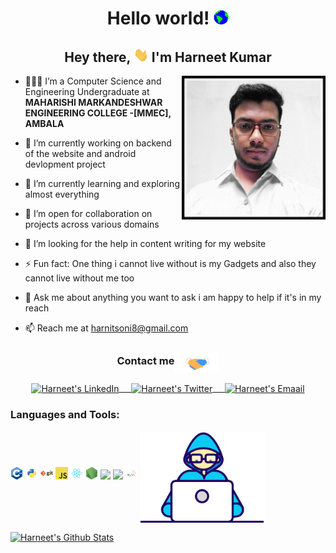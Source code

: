 <h1 align="center">Hello world!&nbsp;<img src="https://github.com/harnitsoni28/harnitsoni28/blob/main/image/Gif/Earth.gif" width="24px"></h1>
<h2 align="center">Hey there, <img src="https://github.com/harnitsoni28/harnitsoni28/blob/main/image/Gif/Hi.gif" width="24px"> I'm Harneet Kumar</h2>
<img align='right' src="https://github.com/harnitsoni28/harnitsoni28/blob/main/image/PicsArt_07-30-12.01.01.jpg" width="230" />



- 👨🏻‍🎓 I’m a Computer Science and Engineering Undergraduate at **MAHARISHI MARKANDESHWAR ENGINEERING COLLEGE -[MMEC], AMBALA**

- 🔭 I’m currently working on backend of the website and android devlopment project

- 🌱 I’m currently learning and exploring almost everything

- 👯 I’m open for collaboration on projects across various domains

- 🤝 I’m looking for the help in content writing for my website

- ⚡ Fun fact: One thing i cannot live without is my Gadgets and also they cannot live without me too 

- 💬 Ask me about anything you want to ask i am happy to help if it's in my reach

- 📫 Reach me at harnitsoni8@gmail.com


<div align="center">
  <h3 align="center">Contact me<img align="center" src="https://github.com/harnitsoni28/harnitsoni28/blob/main/image/Gif/Handshake.gif" height="33px" /></h3> 
</div>
<p align="center">
 <a href="https://www.linkedin.com/in/harneet-kumar/" target="blank">
  <img align="center" alt="Harneet's LinkedIn" width="30px" src="https://www.vectorlogo.zone/logos/linkedin/linkedin-icon.svg" /> &nbsp; &nbsp;
 </a>
 <a href="https://twitter.com/HarnitSoni" target="blank">
  <img align="center" alt="Harneet's Twitter" width="30px" src="https://www.vectorlogo.zone/logos/twitter/twitter-official.svg" /> &nbsp; &nbsp;
 </a>
<a href="harnitsoni8@gmail.com" target="blank">
  <img align="center" alt="Harneet's Emaail" width="30px" src="https://www.vectorlogo.zone/logos/gmail/gmail-icon.svg" />
 </a> 
</p>



<h3 align="left">Languages and Tools:</h3>
<p align = "left">
<code><img height="20" src="https://raw.githubusercontent.com/github/explore/80688e429a7d4ef2fca1e82350fe8e3517d3494d/topics/cpp/cpp.png"></code>
<code><img height="20" src="https://raw.githubusercontent.com/github/explore/80688e429a7d4ef2fca1e82350fe8e3517d3494d/topics/python/python.png"></code>
<code><img height="20" src="https://raw.githubusercontent.com/github/explore/80688e429a7d4ef2fca1e82350fe8e3517d3494d/topics/git/git.png"></code>
<code><img height="20" src="https://raw.githubusercontent.com/github/explore/80688e429a7d4ef2fca1e82350fe8e3517d3494d/topics/javascript/javascript.png"></code>
<code><img height="20" src="https://raw.githubusercontent.com/github/explore/80688e429a7d4ef2fca1e82350fe8e3517d3494d/topics/react/react.png"></code>
<code><img height="20" src="https://raw.githubusercontent.com/github/explore/80688e429a7d4ef2fca1e82350fe8e3517d3494d/topics/nodejs/nodejs.png"></code>
<code><img height="20" src="https://devicons.github.io/devicon/devicon.git/icons/linux/linux-original.svg"></code>
<code><img height="20" src="https://www.vectorlogo.zone/logos/opencv/opencv-icon.svg"></code>
<code><img height="20" src="https://raw.githubusercontent.com/github/explore/80688e429a7d4ef2fca1e82350fe8e3517d3494d/topics/mysql/mysql.png"></code>
</ p>

<img align="center" src="https://github.com/harnitsoni28/harnitsoni28/blob/main/image/Gif/Developer.gif" width="200px"/>


[![Harneet's Github Stats](https://github-readme-stats.vercel.app/api?username=harnitsoni28&show_icons=true&count_private=true)](https://github.com/harnitsoni28/github-readme-stats)

[Harneet Kumar]: https://harnitsoni28.github.io/
